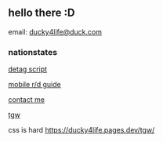 ## hello there :D

email: ducky4life@duck.com

### nationstates

[detag script](https://github.com/ducky4life/ns-detag)

[mobile r/d guide](https://www.nationstates.net/page=dispatch/id=2519809)

[contact me](https://www.nationstates.net/page=compose_telegram?tgto=ducky)

[tgw](https://www.nationstates.net/region=the_order_of_the_grey_wardens)

css is hard
https://ducky4life.pages.dev/tgw/
